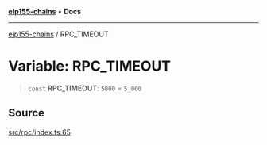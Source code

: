 [**eip155-chains**](../README.md) • **Docs**

***

[eip155-chains](../globals.md) / RPC\_TIMEOUT

# Variable: RPC\_TIMEOUT

> `const` **RPC\_TIMEOUT**: `5000` = `5_000`

## Source

[src/rpc/index.ts:65](https://github.com/ivanzzeth/eip155-chains/blob/79a991ef2c76d4c7ef198819db7421c4151b4602/src/rpc/index.ts#L65)
